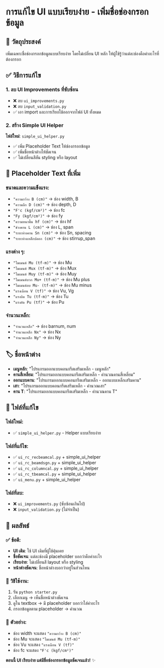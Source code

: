 # การแก้ไข UI แบบเรียบง่าย - เพิ่มชื่อช่องกรอกข้อมูล

## 🎯 **วัตถุประสงค์**
เพิ่มเฉพาะชื่อช่องกรอกข้อมูลแบบเรียบง่าย โดยไม่เปลี่ยน UI หลัก ให้ผู้ใช้รู้ว่าแต่ละช่องคือค่าอะไรที่ต้องกรอก

## ✅ **วิธีการแก้ไข**

### 1. ลบ UI Improvements ที่ซับซ้อน
- ❌ ลบ `ui_improvements.py` 
- ❌ ลบ `input_validation.py`
- ✅ เอา import และการเรียกใช้ออกจากไฟล์ UI ทั้งหมด

### 2. สร้าง Simple UI Helper
**ไฟล์ใหม่**: `simple_ui_helper.py`
- ✅ เพิ่ม Placeholder Text ให้ช่องกรอกข้อมูล
- ✅ เพิ่มชื่อหน้าต่างให้ชัดเจน
- ✅ ไม่เปลี่ยนสีสัน styling หรือ layout

## 📝 **Placeholder Text ที่เพิ่ม**

### ขนาดและความแข็งแรง:
- `"ความกว้าง B (cm)"` → ช่อง width, B
- `"ความลึก D (cm)"` → ช่อง depth, D  
- `"F'c (kgf/cm²)"` → ช่อง fc
- `"Fy (kgf/cm²)"` → ช่อง fy
- `"ความหนาพื้น hf (cm)"` → ช่อง hf
- `"ช่วงคาน L (cm)"` → ช่อง L, span
- `"ระยะห่างคาน Sn (cm)"` → ช่อง Sn, spacing
- `"ระยะห่างเหล็กปลอก (cm)"` → ช่อง stirrup_span

### แรงต่าง ๆ:
- `"โมเมนต์ Mu (tf-m)"` → ช่อง Mu
- `"โมเมนต์ Mux (tf-m)"` → ช่อง Mux
- `"โมเมนต์ Muy (tf-m)"` → ช่อง Muy
- `"โมเมนต์บวก Mu+ (tf-m)"` → ช่อง Mu plus
- `"โมเมนต์ลบ Mu- (tf-m)"` → ช่อง Mu minus
- `"แรงเฉือน V (tf)"` → ช่อง Vu, Vg
- `"แรงบิด Tu (tf-m)"` → ช่อง Tu
- `"แรงอัด Pu (tf)"` → ช่อง Pu

### จำนวนเหล็ก:
- `"จำนวนเหล็ก"` → ช่อง barnum, num
- `"จำนวนเหล็ก Nx"` → ช่อง Nx
- `"จำนวนเหล็ก Ny"` → ช่อง Ny

## 🏷️ **ชื่อหน้าต่าง**

- **เมนูหลัก**: "โปรแกรมออกแบบคอนกรีตเสริมเหล็ก - เมนูหลัก"
- **คานสี่เหลี่ยม**: "โปรแกรมออกแบบคอนกรีตเสริมเหล็ก - คำนวณคานสี่เหลี่ยม"
- **ออกแบบคาน**: "โปรแกรมออกแบบคอนกรีตเสริมเหล็ก - ออกแบบเหล็กเสริมคาน"
- **เสา**: "โปรแกรมออกแบบคอนกรีตเสริมเหล็ก - คำนวณเสา"
- **คาน T**: "โปรแกรมออกแบบคอนกรีตเสริมเหล็ก - คำนวณคาน T"

## 📁 **ไฟล์ที่แก้ไข**

### ไฟล์ใหม่:
- ✅ `simple_ui_helper.py` - Helper แบบเรียบง่าย

### ไฟล์ที่แก้ไข:
- ✅ `ui_rc_recbeamcal.py` + simple_ui_helper
- ✅ `ui_rc_beamdsgn.py` + simple_ui_helper
- ✅ `ui_rc_columncal.py` + simple_ui_helper
- ✅ `ui_rc_tbeamcal.py` + simple_ui_helper
- ✅ `ui_menu.py` + simple_ui_helper

### ไฟล์ที่ลบ:
- ❌ `ui_improvements.py` (ซับซ้อนเกินไป)
- ❌ `input_validation.py` (ไม่จำเป็น)

## 🎨 **ผลลัพธ์**

### ✅ ข้อดี:
- **UI เดิม**: ใช้ UI เดิมที่ผู้ใช้คุ้นเคย
- **ชื่อชัดเจน**: แต่ละช่องมี placeholder บอกว่าคือค่าอะไร
- **เรียบง่าย**: ไม่เปลี่ยนสี layout หรือ styling
- **หน้าต่างชัดเจน**: ชื่อหน้าต่างบอกว่าอยู่ในส่วนไหน

### 📱 **วิธีใช้งาน**:
1. รัน `python starter.py`
2. เลือกเมนู → เห็นชื่อหน้าต่างชัดเจน
3. ดูใน textbox → มี placeholder บอกว่าใส่ค่าอะไร
4. กรอกข้อมูลตาม placeholder → คำนวณ

### 🎯 **ตัวอย่าง**:
- ช่อง width จะแสดง `"ความกว้าง B (cm)"`
- ช่อง Mu จะแสดง `"โมเมนต์ Mu (tf-m)"`
- ช่อง Vu จะแสดง `"แรงเฉือน V (tf)"`
- ช่อง fc จะแสดง `"F'c (kgf/cm²)"`

**ตอนนี้ UI เรียบง่าย แต่มีชื่อช่องกรอกข้อมูลชัดเจนแล้ว!** ✨
